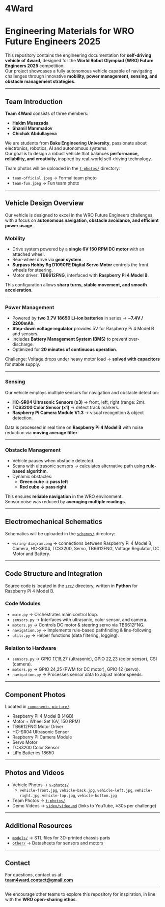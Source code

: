# 4Ward

# Engineering Materials for WRO Future Engineers 2025

This repository contains the engineering documentation for **self-driving vehicle of 4ward**, designed for the **World Robot Olympiad (WRO) Future Engineers 2025** competition.  
Our project showcases a fully autonomous vehicle capable of navigating challenges through innovative **mobility, power management, sensing, and obstacle management strategies**.

---

## Team Introduction

**Team 4Ward** consists of three members:  
- **Hakim Musazada**  
- **Shamil Mammadov**  
- **Chichak Abdullayeva**

We are students from **Baku Engineering University**, passionate about electronics, robotics, AI and autonomous systems.  
Our goal is to design a robust vehicle that balances **performance, reliability, and creativity**, inspired by real-world self-driving technology.

Team photos will be uploaded in the [`t-photos/`](./t-photos/) directory:  
- `team-official.jpeg`  → Formal team photo  
- `team-fun.jpeg` → Fun team photo  

---

## Vehicle Design Overview

Our vehicle is designed to excel in the WRO Future Engineers challenges, with a focus on **autonomous navigation, obstacle avoidance, and efficient power usage**.

### Mobility
- Drive system powered by a **single 6V 150 RPM DC motor** with an attached wheel.  
- Rear-wheel drive via **gear system**.  
- **Surpass Hobby 9g D1090FE Digital Servo Motor** controls the front wheels for steering.  
- Motor driver: **TB6612FNG**, interfaced with **Raspberry Pi 4 Model B**.  

This configuration allows **sharp turns, stable movement, and smooth acceleration**.

---

### Power Management
- Powered by **two 3.7V 18650 Li-ion batteries** in series → ~**7.4V / 2200mAh**.  
- **Step-down voltage regulator** provides 5V for Raspberry Pi 4 Model B and sensors.  
- Includes **Battery Management System (BMS)** to prevent over-discharge.  
- Optimized for **20 minutes of continuous operation**.  

Challenge: Voltage drops under heavy motor load → **solved with capacitors** for stable supply.  

---

### Sensing
Our vehicle employs multiple sensors for navigation and obstacle detection:

- **HC-SR04 Ultrasonic Sensors (x3)** → front, left, right (range: 2m).  
- **TCS3200 Color Sensor (x1)** → detect track markers.  
- **Raspberry Pi Camera Module V1.3** → visual recognition & object detection.  

Data is processed in real time on **Raspberry Pi 4 Model B** with noise reduction via **moving average filter**.

---

### Obstacle Management
- Vehicle pauses when obstacle detected.  
- Scans with ultrasonic sensors → calculates alternative path using **rule-based algorithm**.  
- Dynamic obstacles:  
  - **Green cube → pass left**  
  - **Red cube → pass right**  

This ensures **reliable navigation** in the WRO environment.  
Sensor noise was reduced by **averaging multiple readings**.

---

## Electromechanical Schematics
Schematics will be uploaded in the [`schemes/`](./schemes/) directory:  

- `wiring-diagram.png` → connections between Raspberry Pi 4 Model B, Camera, HC-SR04, TCS3200, Servo, TB6612FNG, Voltage Regulator, DC Motor and Battery.  

---

## Code Structure and Integration
Source code is located in the [`src/`](./src/) directory, written in **Python** for Raspberry Pi 4 Model B.  

### Code Modules
- `main.py` → Orchestrates main control loop.  
- `sensors.py` → Interfaces with ultrasonic, color sensor, and camera.  
- `motors.py` → Controls DC motor & steering servo via TB6612FNG.  
- `navigation.py` → Implements rule-based pathfinding & line-following.  
- `utils.py` → Helper functions (data filtering, logging).  

### Relation to Hardware
- `sensors.py` → GPIO 17,18,27 (ultrasonic), GPIO 22,23 (color sensor), CSI (camera).  
- `motors.py` → GPIO 24,25 (PWM for DC motor), GPIO 12 (servo).  
- `navigation.py` → Processes sensor data to adjust motor speeds.

---

## Component Photos
Located in [`components_picture/`](./components-picture/).  

- Raspberry Pi 4 Model B (4GB)  
- Motor + Wheel Set (6V, 150 RPM)  
- TB6612FNG Motor Driver  
- HC-SR04 Ultrasonic Sensor  
- Raspberry Pi Camera Module  
- Servo Motor  
- TCS3200 Color Sensor
- LiPo Batteries 18650 

---

## Photos and Videos
- Vehicle Photos → [`v-photos/`](./v-photos/)  
  - `vehicle-front.jpg`, `vehicle-back.jpg`, `vehicle-left.jpg`, `vehicle-right.jpg`, `vehicle-top.jpg`, `vehicle-bottom.jpg`  
- Team Photos → [`t-photos/`](./t-photos/)  
- Demo Videos → [`video/video.md`](./video/video.md) (links to YouTube, ≥30s per challenge)  

---

## Additional Resources
- [`models/`](./models/) → STL files for 3D-printed chassis parts
- [`other/`](./other/) → Datasheets for sensors and motors  

---

## Contact
For questions, contact us at:  
**team4ward.contact@gmail.com**

---

We encourage other teams to explore this repository for inspiration, in line with the **WRO open-sharing ethos**.

